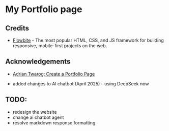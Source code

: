 # My Portfolio page


## Credits

- [Flowbite](https://flowbite.com/) - The most popular HTML, CSS, and JS framework for building responsive, mobile-first projects on the web.
## Acknowledgements

- [Adrian Twarog: Create a Portfolio Page](https://youtu.be/O3m-OMfYgW8)

- added changes to AI chatbot (April 2025) - using DeepSeek now

## TODO:
- redesign the website
- change ai chatbot agent
- resolve markdown response formatting
